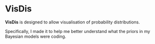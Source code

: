 # VisDis

__VisDis__ is designed to allow visualisation of probability distributions.

Specifically, I made it to help me better understand what the priors in my Bayesian models were coding.


